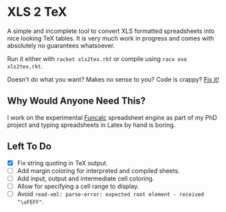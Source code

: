 # XLS 2 TeX #

A simple and incomplete tool to convert XLS formatted spreadsheets into nice looking TeX tables. It is very much work in progress and comes with absolutely no guarantees whatsoever.

Run it either with `racket xls2tex.rkt` or compile using `raco exe xls2tex.rkt`.

Doesn't do what you want? Makes no sense to you? Code is crappy? [Fix it!](https://github.com/fbie/xls2tex#fork-destination-box)

## Why Would Anyone Need This? ##

I work on the experimental [Funcalc](http://www.itu.dk/people/sestoft/funcalc/) spreadsheet engine as part of my PhD project and typing spreadsheets in Latex by hand is boring.

## Left To Do ##

 - [x] Fix string quoting in TeX output.
 - [ ] Add margin coloring for interpreted and compiled sheets.
 - [ ] Add input, output and intermediate cell coloring.
 - [ ] Allow for specifying a cell range to display.
 - [ ] Avoid `read-xml: parse-error: expected root element - received "\uFEFF"`.
